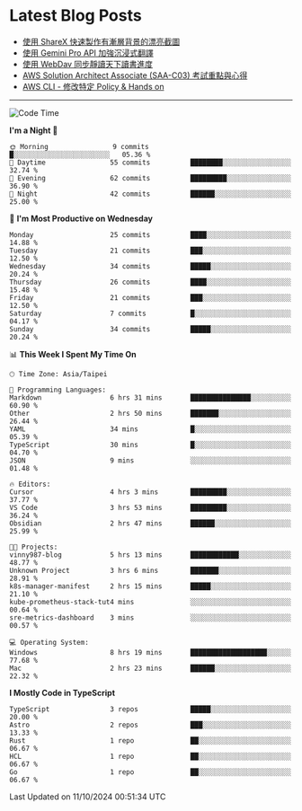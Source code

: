 # Latest Blog Posts
<!-- BLOG-POST-LIST:START -->
- [使用 ShareX 快速製作有漸層背景的漂亮截圖](https://www.vinny987.xyz/blog/2024/use-sharex-to-quickly-create-beautiful-screenshots-with-gradient-backgrounds/)
- [使用 Gemini Pro API 加強沉浸式翻譯](https://www.vinny987.xyz/blog/2024/enhance-immersive-translation-using-the-gemini-pro-api/)
- [使用 WebDav 同步靜讀天下讀書進度](https://www.vinny987.xyz/blog/2024/use-webdav-to-sync-reading-progress-on-moon-app/)
- [AWS Solution Architect Associate &lpar;SAA-C03&rpar; 考試重點與心得](https://www.vinny987.xyz/blog/2024/key-points-and-insights-on-the-aws-solution-architect-associate-saa-c03-exam/)
- [AWS CLI - 修改特定 Policy &amp; Hands on](https://www.vinny987.xyz/blog/2024/aws-cli-modify-a-specific-policy-hands-on/)
<!-- BLOG-POST-LIST:END -->

---

<!--START_SECTION:waka-->
![Code Time](http://img.shields.io/badge/Code%20Time-405%20hrs%2054%20mins-blue)

**I'm a Night 🦉** 

```text
🌞 Morning                9 commits           █░░░░░░░░░░░░░░░░░░░░░░░░   05.36 % 
🌆 Daytime                55 commits          ████████░░░░░░░░░░░░░░░░░   32.74 % 
🌃 Evening                62 commits          █████████░░░░░░░░░░░░░░░░   36.90 % 
🌙 Night                  42 commits          ██████░░░░░░░░░░░░░░░░░░░   25.00 % 
```
📅 **I'm Most Productive on Wednesday** 

```text
Monday                   25 commits          ████░░░░░░░░░░░░░░░░░░░░░   14.88 % 
Tuesday                  21 commits          ███░░░░░░░░░░░░░░░░░░░░░░   12.50 % 
Wednesday                34 commits          █████░░░░░░░░░░░░░░░░░░░░   20.24 % 
Thursday                 26 commits          ████░░░░░░░░░░░░░░░░░░░░░   15.48 % 
Friday                   21 commits          ███░░░░░░░░░░░░░░░░░░░░░░   12.50 % 
Saturday                 7 commits           █░░░░░░░░░░░░░░░░░░░░░░░░   04.17 % 
Sunday                   34 commits          █████░░░░░░░░░░░░░░░░░░░░   20.24 % 
```


📊 **This Week I Spent My Time On** 

```text
🕑︎ Time Zone: Asia/Taipei

💬 Programming Languages: 
Markdown                 6 hrs 31 mins       ███████████████░░░░░░░░░░   60.90 % 
Other                    2 hrs 50 mins       ███████░░░░░░░░░░░░░░░░░░   26.44 % 
YAML                     34 mins             █░░░░░░░░░░░░░░░░░░░░░░░░   05.39 % 
TypeScript               30 mins             █░░░░░░░░░░░░░░░░░░░░░░░░   04.70 % 
JSON                     9 mins              ░░░░░░░░░░░░░░░░░░░░░░░░░   01.48 % 

🔥 Editors: 
Cursor                   4 hrs 3 mins        █████████░░░░░░░░░░░░░░░░   37.77 % 
VS Code                  3 hrs 53 mins       █████████░░░░░░░░░░░░░░░░   36.24 % 
Obsidian                 2 hrs 47 mins       ██████░░░░░░░░░░░░░░░░░░░   25.99 % 

🐱‍💻 Projects: 
vinny987-blog            5 hrs 13 mins       ████████████░░░░░░░░░░░░░   48.77 % 
Unknown Project          3 hrs 6 mins        ███████░░░░░░░░░░░░░░░░░░   28.91 % 
k8s-manager-manifest     2 hrs 15 mins       █████░░░░░░░░░░░░░░░░░░░░   21.10 % 
kube-prometheus-stack-tut4 mins              ░░░░░░░░░░░░░░░░░░░░░░░░░   00.64 % 
sre-metrics-dashboard    3 mins              ░░░░░░░░░░░░░░░░░░░░░░░░░   00.57 % 

💻 Operating System: 
Windows                  8 hrs 19 mins       ███████████████████░░░░░░   77.68 % 
Mac                      2 hrs 23 mins       ██████░░░░░░░░░░░░░░░░░░░   22.32 % 
```

**I Mostly Code in TypeScript** 

```text
TypeScript               3 repos             █████░░░░░░░░░░░░░░░░░░░░   20.00 % 
Astro                    2 repos             ███░░░░░░░░░░░░░░░░░░░░░░   13.33 % 
Rust                     1 repo              ██░░░░░░░░░░░░░░░░░░░░░░░   06.67 % 
HCL                      1 repo              ██░░░░░░░░░░░░░░░░░░░░░░░   06.67 % 
Go                       1 repo              ██░░░░░░░░░░░░░░░░░░░░░░░   06.67 % 
```




 Last Updated on 11/10/2024 00:51:34 UTC
<!--END_SECTION:waka-->

<!--
**vincent97277/vincent97277** is a ✨ _special_ ✨ repository because its `README.md` (this file) appears on your GitHub profile.

Here are some ideas to get you started:

- 🔭 I’m currently working on ...
- 🌱 I’m currently learning ...
- 👯 I’m looking to collaborate on ...
- 🤔 I’m looking for help with ...
- 💬 Ask me about ...
- 📫 How to reach me: ...
- 😄 Pronouns: ...
- ⚡ Fun fact: ...
-->
